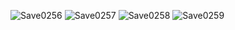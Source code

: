 ![Save0256](https://github.com/user-attachments/assets/c8034ea0-f028-473f-8945-ce4ed25a4264)
![Save0257](https://github.com/user-attachments/assets/2dbcbdaf-8278-4934-9ebd-695a39d0373f)
![Save0258](https://github.com/user-attachments/assets/ca0f01f6-1000-4063-a531-3435b9a9c8e7)
![Save0259](https://github.com/user-attachments/assets/cc56ae3a-441c-4696-9375-cda851929e83)

